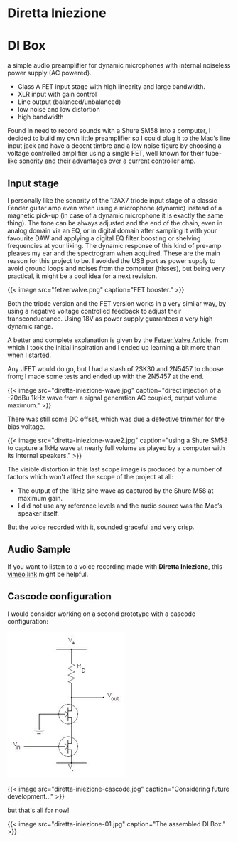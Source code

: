 # Diretta Iniezione


# DI Box

a simple audio preamplifier for dynamic microphones with internal noiseless power supply (AC powered).

- Class A FET input stage with high linearity and large bandwidth.
- XLR input with gain control
- Line output (balanced/unbalanced)
- low noise and low distortion
- high bandwidth

Found in need to record sounds with a Shure SM58 into a computer, I decided to build my own little preamplifier so I could plug it to the Mac's line input jack and have a decent timbre and a low noise figure by choosing a voltage controlled amplifier using a single FET, well known for their tube-like sonority and their advantages over a current controller amp.

## Input stage

I personally like the sonority of the 12AX7 triode input stage of a classic Fender guitar amp even when using a microphone (dynamic) instead of a magnetic pick-up (in case of a dynamic microphone it is exactly the same thing).
The tone can be always adjusted and the end of the chain, even in analog domain via an EQ, or in digital domain after sampling it with your favourite DAW and applying a digital EQ filter boosting or shelving frequencies at your liking.
The dynamic response of this kind of pre-amp pleases my ear and the spectrogram when acquired.
These are the main reason for this project to be.
I avoided the USB port as power supply to avoid ground loops and noises from the computer (hisses), but being very practical, it might be a cool idea for a next revision.

{{< image src="fetzervalve.png" caption="FET booster." >}}


Both the triode version and the FET version works in a very similar way, by using a negative voltage controlled feedback to adjust their transconductance. Using 18V as power supply guarantees a very high dynamic range.

A better and complete explanation is given by the [Fetzer Valve Article](http://runoffgroove.com/fetzervalve.html), from which I took the initial inspiration and I ended up learning a bit more than when I started.

Any JFET would do go, but I had a stash of 2SK30 and 2N5457 to choose from; I made some tests and ended up with the 2N5457 at the end.

{{< image src="diretta-iniezione-wave.jpg" caption="direct injection of a -20dBu 1kHz wave from a signal generation AC coupled, output volume maximum." >}}


There was still some DC offset, which was due a defective trimmer for the bias voltage.

{{< image src="diretta-iniezione-wave2.jpg" caption="using a Shure SM58 to capture a 1kHz wave at nearly full volume as played by a computer with its internal speakers." >}}

The visible distortion in this last scope image is produced by a number of factors which won't affect the scope of the project at all:

- The output of the 1kHz sine wave as captured by the Shure M58 at maximum gain.
- I did not use any reference levels and the audio source was the Mac’s speaker itself.

But the voice recorded with it, sounded graceful and very crisp.

## Audio Sample

If you want to listen to a voice recording made with **Diretta Iniezione**, this [vimeo link](https://vimeo.com/97137760) might be helpful.

## Cascode configuration

I would consider working on a second prototype with a cascode configuration:

![](diretta-iniezione-cascode.jpg)

{{< image src="diretta-iniezione-cascode.jpg" caption="Considering future development..." >}}

but that's all for now!

{{< image src="diretta-iniezione-01.jpg" caption="The assembled DI Box." >}}


